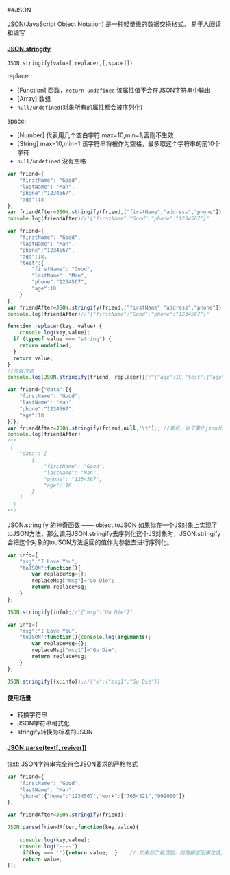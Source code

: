 ##JSON

[JSON](http://www.json.org/json-zh.html)(JavaScript Object Notation) 是一种轻量级的数据交换格式。 易于人阅读和编写


#### [JSON.stringify](https://developer.mozilla.org/en-US/docs/Web/JavaScript/Reference/Global_Objects/JSON/stringify)

`JSON.stringify(value[,replacer,[,space]])`

replacer: 
- [Function] 函数，`return undefined` 该属性值不会在JSON字符串中输出
- [Array] 数组
- `null/undefined`(对象所有的属性都会被序列化)

space: 
- [Number] 代表用几个空白字符 max=10,min=1;否则不生效
- [String] max=10,min=1.该字符串将被作为空格，最多取这个字符串的前10个字符
- `null/undefined` 没有空格

```javascript
var friend={
    "firstName": "Good",
    "lastName": "Man",
    "phone":"1234567",
    "age":18
};
var friendAfter=JSON.stringify(friend,["firstName","address","phone"]); //过滤,只匹配第一级
console.log(friendAfter)//"{"firstName":"Good","phone":"1234567"}"
```


```javascript
var friend={
    "firstName": "Good",
    "lastName": "Man",
    "phone":"1234567",
    "age":18,
    "test":{
        "firstName": "Good",
        "lastName": "Man",
        "phone":"1234567",
        "age":18
    }
};
var friendAfter=JSON.stringify(friend,["firstName","address","phone"]); //过滤,只匹配第一级
console.log(friendAfter)//"{"firstName":"Good","phone":"1234567"}"

function replacer(key, value) {
    console.log(key,value);
  if (typeof value === "string") {
    return undefined;
  }
  return value;
}
//多级过滤
console.log(JSON.stringify(friend, replacer))//"{"age":18,"test":{"age":18}}"
```



```javascript
var friend={"data":[{
    "firstName": "Good",
    "lastName": "Man",
    "phone":"1234567",
    "age":18
}]};
var friendAfter=JSON.stringify(friend,null,'\t');; //美化，对于美化json比较有用
console.log(friendAfter)
/**
 {
  	"data": [
  		{
  			"firstName": "Good",
  			"lastName": "Man",
  			"phone": "1234567",
  			"age": 18
  		}
  	]
  }
**/
```

JSON.stringify 的神奇函数 —— object.toJSON
如果你在一个JS对象上实现了toJSON方法，那么调用JSON.stringify去序列化这个JS对象时，JSON.stringify会把这个对象的toJSON方法返回的值作为参数去进行序列化。
```javascript
var info={
    "msg":"I Love You",
    "toJSON":function(){
        var replaceMsg={};
        replaceMsg["msg"]="Go Die";
        return replaceMsg;
    }
};

JSON.stringify(info);//"{"msg":"Go Die"}"

var info={
    "msg":"I Love You",
    "toJSON":function(){console.log(arguments);
        var replaceMsg={};
        replaceMsg["msg1"]="Go Die";
        return replaceMsg;
    }
};

JSON.stringify({x:info});//{"x":{"msg1":"Go Die"}}
```
#### 使用场景

- 转换字符串
- JSON字符串格式化
- stringify转换为标准的JSON

#### [JSON.parse(text[, reviver])](https://developer.mozilla.org/zh-CN/docs/Web/JavaScript/Reference/Global_Objects/JSON/parse)

text: JSON字符串完全符合JSON要求的严格格式

```javascript
var friend={
    "firstName": "Good",
    "lastName": "Man",
    "phone":{"home":"1234567","work":["7654321","999000"]}
};

var friendAfter=JSON.stringify(friend);

JSON.parse(friendAfter,function(key,value){
    
    console.log(key,value);
    console.log("----");
     if(key === ''){return value;  }    // 如果到了最顶层，则直接返回属性值;
     return value;
});
```